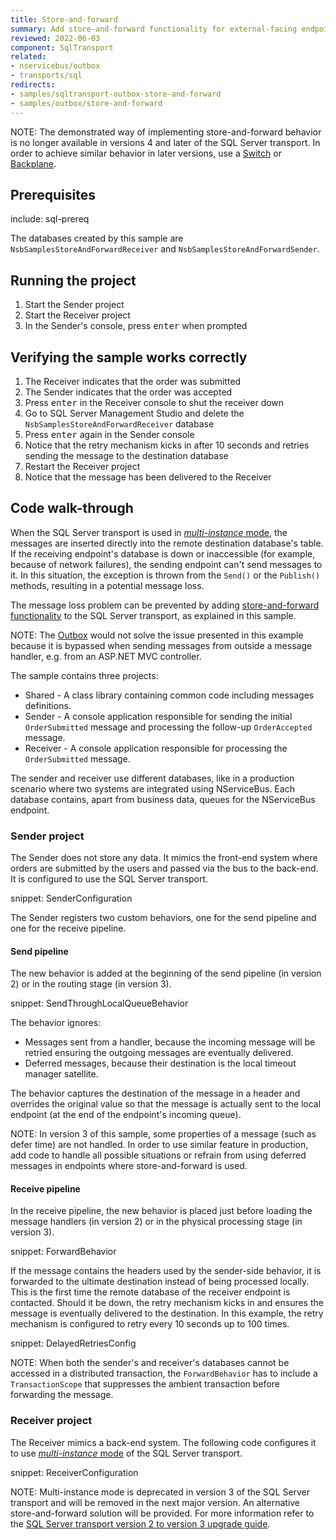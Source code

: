 ```yaml
---
title: Store-and-forward
summary: Add store-and-forward functionality for external-facing endpoints.
reviewed: 2022-06-03
component: SqlTransport
related:
- nservicebus/outbox
- transports/sql
redirects:
- samples/sqltransport-outbox-store-and-forward
- samples/outbox/store-and-forward
---
```


NOTE: The demonstrated way of implementing store-and-forward behavior is no longer available in versions 4 and later of the SQL Server transport. In order to achieve similar behavior in later versions, use a [Switch](/samples/router/sql-switch) or [Backplane](/samples/router/backplane).

## Prerequisites

include: sql-prereq

The databases created by this sample are `NsbSamplesStoreAndForwardReceiver` and `NsbSamplesStoreAndForwardSender`.

## Running the project

1. Start the Sender project
1. Start the Receiver project
1. In the Sender's console, press <kbd>enter</kbd> when prompted

## Verifying the sample works correctly

1. The Receiver indicates that the order was submitted
1. The Sender indicates that the order was accepted
1. Press <kbd>enter</kbd> in the Receiver console to shut the receiver down
1. Go to SQL Server Management Studio and delete the `NsbSamplesStoreAndForwardReceiver` database
1. Press <kbd>enter</kbd> again in the Sender console
1. Notice that the retry mechanism kicks in after 10 seconds and retries sending the message to the destination database
1. Restart the Receiver project
1. Notice that the message has been delivered to the Receiver

## Code walk-through

When the SQL Server transport is used in [*multi-instance* mode](/transports/sql/deployment-options.md?version=SqlTransportLegacySystemClient_3#multi-instance.md), the messages are inserted directly into the remote destination database's table. If the receiving endpoint's database is down or inaccessible (for example, because of network failures), the sending endpoint can't send messages to it. In this situation, the exception is thrown from the `Send()` or the `Publish()` methods, resulting in a potential message loss.

The message loss problem can be prevented by adding [store-and-forward functionality](/nservicebus/architecture/principles.md#messaging-versus-rpc-message-system-store-and-forward) to the SQL Server transport, as explained in this sample.

NOTE: The [Outbox](/nservicebus/outbox/) would not solve the issue presented in this example because it is bypassed when sending messages from outside a message handler, e.g. from an ASP.NET MVC controller.

The sample contains three projects:

* Shared - A class library containing common code including messages definitions.
* Sender - A console application responsible for sending the initial `OrderSubmitted` message and processing the follow-up `OrderAccepted` message.
* Receiver - A console application responsible for processing the `OrderSubmitted` message.

The sender and receiver use different databases, like in a production scenario where two systems are integrated using NServiceBus. Each database contains, apart from business data, queues for the NServiceBus endpoint.

### Sender project

The Sender does not store any data. It mimics the front-end system where orders are submitted by the users and passed via the bus to the back-end. It is configured to use the SQL Server transport.

snippet: SenderConfiguration

The Sender registers two custom behaviors, one for the send pipeline and one for the receive pipeline.

#### Send pipeline

The new behavior is added at the beginning of the send pipeline (in version 2) or in the routing stage (in version 3).

snippet: SendThroughLocalQueueBehavior

The behavior ignores:

* Messages sent from a handler, because the incoming message will be retried ensuring the outgoing messages are eventually delivered.
* Deferred messages, because their destination is the local timeout manager satellite.

The behavior captures the destination of the message in a header and overrides the original value so that the message is actually sent to the local endpoint (at the end of the endpoint's incoming queue).

NOTE: In version 3 of this sample, some properties of a message (such as defer time) are not handled. In order to use similar feature in production, add code to handle all possible situations or refrain from using deferred messages in endpoints where store-and-forward is used.


#### Receive pipeline

In the receive pipeline, the new behavior is placed just before loading the message handlers (in version 2) or in the physical processing stage (in version 3).

snippet: ForwardBehavior

If the message contains the headers used by the sender-side behavior, it is forwarded to the ultimate destination instead of being processed locally. This is the first time the remote database of the receiver endpoint is contacted. Should it be down, the retry mechanism kicks in and ensures the message is eventually delivered to the destination. In this example, the retry mechanism is configured to retry every 10 seconds up to 100 times.

snippet: DelayedRetriesConfig

NOTE: When both the sender's and receiver's databases cannot be accessed in a distributed transaction, the `ForwardBehavior` has to include a `TransactionScope` that suppresses the ambient transaction before forwarding the message.

### Receiver project

The Receiver mimics a back-end system. The following code configures it to use [*multi-instance* mode](/transports/sql/deployment-options.md?version=SqlTransportLegacySystemClient_3#multi-instance.md) of the SQL Server transport.

snippet: ReceiverConfiguration

NOTE: Multi-instance mode is deprecated in version 3 of the SQL Server transport and will be removed in the next major version. An alternative store-and-forward solution will be provided. For more information refer to the [SQL Server transport version 2 to version 3 upgrade guide](/transports/upgrades/sqlserver-2to3.md#namespace-changes-multi-instance-support).
